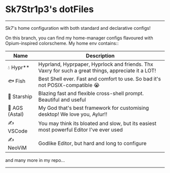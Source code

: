 <div class="head">
    <h1>Sk7Str1p3's dotFiles</h1>
</div>
<hr/>
<div class="body">
<p>Sk7's home configuration with both standard and declarative configs!</p>

<p>On this branch, you can find my home-manager configs flavoured with Opium-inspired colorscheme. My home env contains::<p/>

| Name | Description |
| ---- | ---- |
|💧 Hypr** | Hyprland, Hyprpaper, Hyprlock and friends. Thx Vaxry for such a great things, appreciate it a LOT! |
|🐟 Fish | Best Shell ever. Fast and comfort to use. So bad it's not POSIX-compatible :sob: |
|🚀 Starship | Blazing fast and flexible cross-shell prompt. Beautiful and useful |
|💅 AGS (Astal) | My God that's best framework for customising desktop! We love you, Aylur!! |
|✍️ VSCode | You may think its bloated and slow, but its easiest most powerful Editor I've ever used |
|✍️ NeoViM | Godlike Editor, but hard and long to configure |

and many more in my repo...
</div>
<hr/>